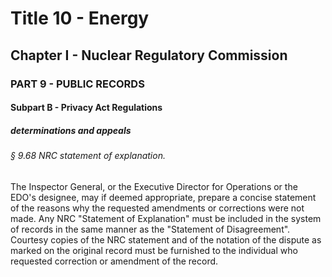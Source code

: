 
# Title 10 - Energy
## Chapter I - Nuclear Regulatory Commission
### PART 9 - PUBLIC RECORDS
#### Subpart B - Privacy Act Regulations
##### determinations and appeals
###### § 9.68 NRC statement of explanation.

The Inspector General, or the Executive Director for Operations or the EDO's designee, may if deemed appropriate, prepare a concise statement of the reasons why the requested amendments or corrections were not made. Any NRC "Statement of Explanation" must be included in the system of records in the same manner as the "Statement of Disagreement". Courtesy copies of the NRC statement and of the notation of the dispute as marked on the original record must be furnished to the individual who requested correction or amendment of the record.
